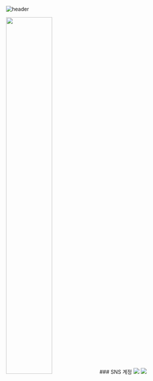 <!--
**wisdomyeon/wisdomyeon** is a ✨ _special_ ✨ repository because its `README.md` (this file) appears on your GitHub profile.

Here are some ideas to get you started:

- 🔭 I’m currently working on ...
- 🌱 I’m currently learning ...
- 👯 I’m looking to collaborate on ...
- 🤔 I’m looking for help with ...
- 💬 Ask me about ...
- 📫 How to reach me: ...
- 😄 Pronouns: ...
- ⚡ Fun fact: ...
-->
![header](https://capsule-render.vercel.app/api?type=wave&color=0:D3CEDF,70:F2D7D9&height=240&section=header&text=WISDOMYEON&fontSize=90&fontColor=F9F9F9)

<img width="50%" src="https://user-images.githubusercontent.com/104718714/204095003-1061705f-d795-4a97-8d8e-8d0ead5e9b14.jpg"/>
### SNS 계정

 <img src="https://img.shields.io/badge/Tstory-000000?style=for-the-badge&logo=Tistory&logoColor=white">
 <img src="https://img.shields.io/badge/INSTAGRAM-E4405F?style=for-the-badge&logo=Instagram&logoColor=white">

